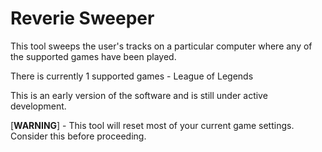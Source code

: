 # Reverie Sweeper

This tool sweeps the user's tracks on a particular computer where any of the supported games have been played.

There is currently 1 supported games - League of Legends

This is an early version of the software and is still under active development.

[**WARNING**] - This tool will reset most of your current game settings. Consider this before proceeding.

